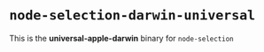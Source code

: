# `node-selection-darwin-universal`

This is the **universal-apple-darwin** binary for `node-selection`
